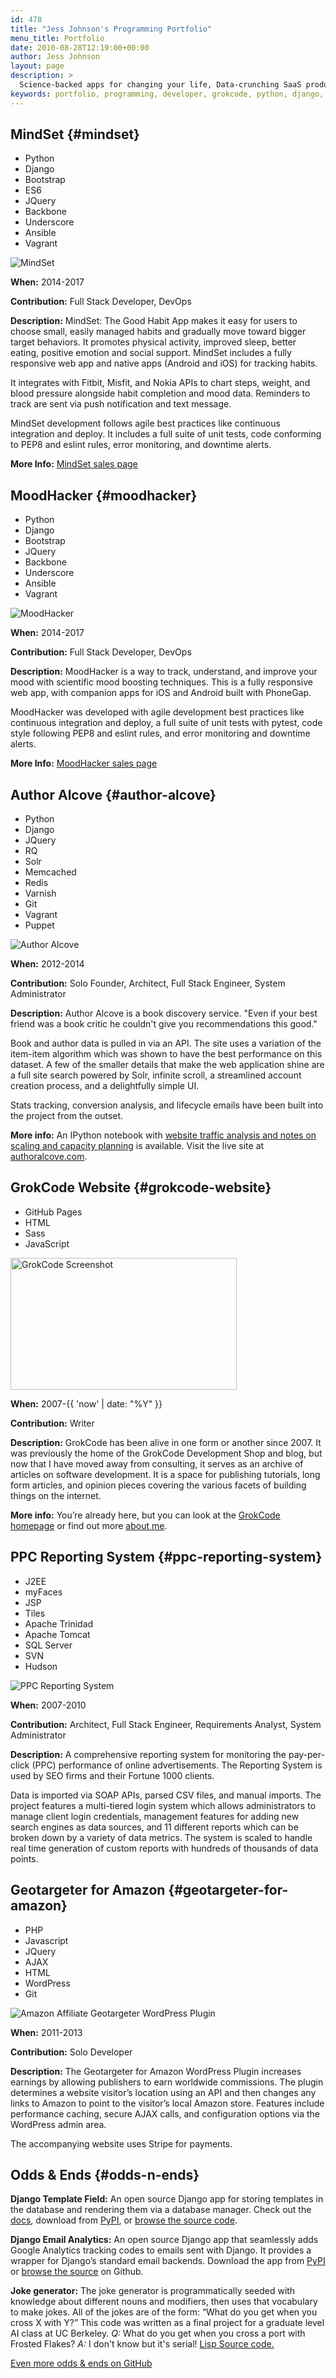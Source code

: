 ```yaml
---
id: 478
title: "Jess Johnson's Programming Portfolio"
menu_title: Portfolio
date: 2010-08-28T12:19:00+00:00
author: Jess Johnson
layout: page
description: >
  Science-backed apps for changing your life, Data-crunching SaaS products, open source Django apps, Stripe payment integration, Joke Generation... Built with love and Python.
keywords: portfolio, programming, developer, grokcode, python, django, full stack engineer, senior python developer
---
```


## MindSet {#mindset}

<ul class="skillList">
  <li>Python</li>
  <li>Django</li>
  <li>Bootstrap</li>
  <li>ES6</li>
  <li>JQuery</li>
  <li>Backbone</li>
  <li>Underscore</li>
  <li>Ansible</li>
  <li>Vagrant</li>
</ul>

<div>
  <img src="{{ site.baseimgurl }}mindset.png" alt="MindSet" class="left img-noborder" />
</div>

**When:** 2014-2017

**Contribution:** Full Stack Developer, DevOps

**Description:** MindSet: The Good Habit App makes it easy for users to choose small, easily managed habits and gradually move toward bigger target behaviors. It promotes physical activity, improved sleep, better eating, positive emotion and social support. MindSet includes a fully responsive web app and native apps (Android and iOS) for tracking habits.

It integrates with Fitbit, Misfit, and Nokia APIs to chart steps, weight, and blood pressure alongside habit completion and mood data. Reminders to track are sent via push notification and text message.

MindSet development follows agile best practices like continuous integration and deploy. It includes a full suite of unit tests, code conforming to PEP8 and eslint rules, error monitoring, and downtime alerts.

**More Info:** [MindSet sales page](http://www.orcasinc.com/products/mindset-good-habit/)


## MoodHacker {#moodhacker}

<ul class="skillList">
  <li>Python</li>
  <li>Django</li>
  <li>Bootstrap</li>
  <li>JQuery</li>
  <li>Backbone</li>
  <li>Underscore</li>
  <li>Ansible</li>
  <li>Vagrant</li>
</ul>

<div>
  <img src="{{ site.baseimgurl }}moodhacker.png" alt="MoodHacker" class="left" />
</div>

**When:** 2014-2017

**Contribution:** Full Stack Developer, DevOps

**Description:** MoodHacker is a way to track, understand, and improve your mood with scientific mood boosting techniques. This is a fully responsive web app, with companion apps for iOS and Android built with PhoneGap.

MoodHacker was developed with agile development best practices like continuous integration and deploy, a full suite of unit tests with pytest, code style following PEP8 and eslint rules, and error monitoring and downtime alerts.

**More Info:** [MoodHacker sales page](http://www.orcasinc.com/products/moodhacker/)



## Author Alcove {#author-alcove}

<ul class="skillList">
  <li>
    Python
  </li>
  <li>
    Django
  </li>
  <li>
    JQuery
  </li>
  <li>
    RQ
  </li>
  <li>
    Solr
  </li>
  <li>
    Memcached
  </li>
  <li>
    Redis
  </li>
  <li>
    Varnish
  </li>
  <li>
    Git
  </li>
  <li>
    Vagrant
  </li>
  <li>
    Puppet
  </li>
</ul>

<div>
  <img src="{{ site.baseimgurl }}authoralcove-screenshot1-e1376434691158.png" alt="Author Alcove" class="left" />
</div>

**When:** 2012-2014

**Contribution:** Solo Founder, Architect, Full Stack Engineer, System Administrator

**Description:** Author Alcove is a book discovery service. "Even if your best friend was a book critic he couldn't give you recommendations this good."

Book and author data is pulled in via an API. The site uses a variation of the item-item algorithm which was shown to have the best performance on this dataset. A few of the smaller details that make the web application shine are a full site search powered by Solr, infinite scroll, a streamlined account creation process, and a delightfully simple UI.

Stats tracking, conversion analysis, and lifecycle emails have been built into the project from the outset.

**More info:** An IPython notebook with [website traffic analysis and notes on scaling and capacity planning](http://nbviewer.ipython.org/github/grokcode/ipython-notebooks/blob/master/nginx-log-analysis.ipynb) is available. Visit the live site at [authoralcove.com](http://authoralcove.com).


## GrokCode Website {#grokcode-website}

<ul class="skillList">
  <li>
   GitHub Pages
  </li>
  <li>
    HTML
  </li>
  <li>
    Sass
  </li>
  <li>
    JavaScript
  </li>
</ul>

<div>
  <img src="{{ site.baseimgurl }}grokcode-screenshot.png" alt="GrokCode Screenshot" width="362" height="211" class="left" />
</div>

**When:** 2007-{{ 'now' | date: "%Y" }}

**Contribution:** Writer

**Description:** GrokCode has been alive in one form or another since 2007. It was previously the home of the GrokCode Development Shop and blog, but now that I have moved away from consulting, it serves as an archive of articles on software development. It is a space for publishing tutorials, long form articles, and opinion pieces covering the various facets of building things on the internet. 

**More info:** You&#8217;re already here, but you can look at the [GrokCode homepage](http://grokcode.com) or find out more [about me](http://grokcode.com/about).


## PPC Reporting System {#ppc-reporting-system}

<ul class="skillList">
  <li>
    J2EE
  </li>
  <li>
    myFaces
  </li>
  <li>
    JSP
  </li>
  <li>
    Tiles
  </li>
  <li>
    Apache Trinidad
  </li>
  <li>
    Apache Tomcat
  </li>
  <li>
    SQL Server
  </li>
  <li>
    SVN
  </li>
  <li>
    Hudson
  </li>
</ul>

<div>
  <img class="left" src="{{ site.baseimgurl }}ppc-reporting.png" alt="PPC Reporting System" />
</div>

**When:** 2007-2010

**Contribution:** Architect, Full Stack Engineer, Requirements Analyst, System Administrator

**Description:** A comprehensive reporting system for monitoring the pay-per-click (PPC) performance of online advertisements. The Reporting System is used by SEO firms and their Fortune 1000 clients.

Data is imported via SOAP APIs, parsed CSV files, and manual imports. The project features a multi-tiered login system which allows administrators to manage client login credentials, management features for adding new search engines as data sources, and 11 different reports which can be broken down by a variety of data metrics. The system is scaled to handle real time generation of custom reports with hundreds of thousands of data points.

## Geotargeter for Amazon {#geotargeter-for-amazon}

<ul class="skillList">
  <li>
    PHP
  </li>
  <li>
    Javascript
  </li>
  <li>
    JQuery
  </li>
  <li>
    AJAX
  </li>
  <li>
    HTML
  </li>
  <li>
    WordPress
  </li>
  <li>
    Git
  </li>
</ul>

<div>
  <img class="left" src="{{ site.baseimgurl }}geotargeter-checkout.png" alt="Amazon Affiliate Geotargeter WordPress Plugin" />
</div>

**When:** 2011-2013

**Contribution:** Solo Developer

**Description:** The Geotargeter for Amazon WordPress Plugin increases earnings by allowing publishers to earn worldwide commissions. The plugin determines a website visitor&#8217;s location using an API and then changes any links to Amazon to point to the visitor&#8217;s local Amazon store. Features include performance caching, secure AJAX calls, and configuration options via the WordPress admin area.

The accompanying website uses Stripe for payments.



## Odds & Ends {#odds-n-ends}

**Django Template Field:** An open source Django app for storing templates in the database and rendering them via a database manager. Check out the [docs](https://django-template-field.readthedocs.io/), download from [PyPI](https://pypi.python.org/pypi/django-template-field/), or [browse the source code](https://github.com/orcasgit/django-template-field).

**Django Email Analytics:** An open source Django app that seamlessly adds Google Analytics tracking codes to emails sent with Django. It provides a wrapper for Django&#8217;s standard email backends. Download the app from [PyPI](https://pypi.python.org/pypi/django-email-analytics) or [browse the source](https://github.com/grokcode/django-email-analytics) on Github.

**Joke generator:** The joke generator is programmatically seeded with knowledge about different nouns and modifiers, then uses that vocabulary to make jokes. All of the jokes are of the form: “What do you get when you cross X with Y?” This code was written as a final project for a graduate level AI class at UC Berkeley. _Q:_ What do you get when you cross a port with Frosted Flakes? _A:_ I don't know but it's serial! [Lisp Source code.](https://github.com/grokcode/Joke-Generator)

[Even more odds & ends on GitHub](https://github.com/grokcode)
